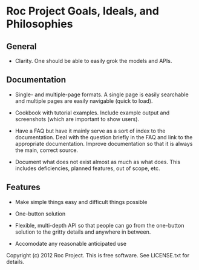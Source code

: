 Roc Project Goals, Ideals, and Philosophies
===========================================


General
-------

* Clarity.  One should be able to easily grok the models and APIs.


Documentation
-------------

* Single- and multiple-page formats.  A single page is easily searchable
  and multiple pages are easily navigable (quick to load).

* Cookbook with tutorial examples.  Include example output and
  screenshots (which are important to show users).

* Have a FAQ but have it mainly serve as a sort of index to the
  documentation.  Deal with the question briefly in the FAQ and link to
  the appropriate documentation.  Improve documentation so that it is
  always the main, correct source.

* Document what does not exist almost as much as what does.  This
  includes deficiencies, planned features, out of scope, etc.


Features
--------

* Make simple things easy and difficult things possible

* One-button solution

* Flexible, multi-depth API so that people can go from the one-button
  solution to the gritty details and anywhere in between.

* Accomodate any reasonable anticipated use


Copyright (c) 2012 Roc Project.  This is free software.  See LICENSE.txt
for details.
